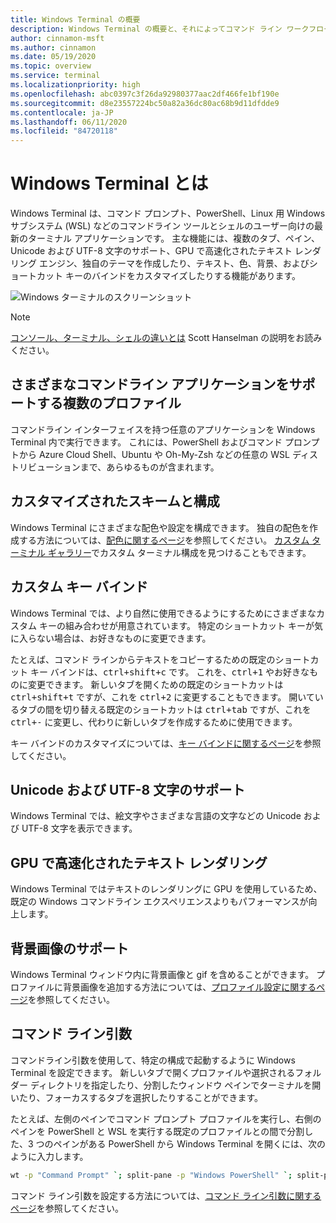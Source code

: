 ```yaml
---
title: Windows Terminal の概要
description: Windows Terminal の概要と、それによってコマンド ライン ワークフローを改善する方法について説明します。
author: cinnamon-msft
ms.author: cinnamon
ms.date: 05/19/2020
ms.topic: overview
ms.service: terminal
ms.localizationpriority: high
ms.openlocfilehash: abc0397c3f26da92980377aac2df466fe1bf190e
ms.sourcegitcommit: d8e23557224bc50a82a36dc80ac68b9d11dfdde9
ms.contentlocale: ja-JP
ms.lasthandoff: 06/11/2020
ms.locfileid: "84720118"
---
```

# <a name="what-is-windows-terminal"></a>Windows Terminal とは

Windows Terminal は、コマンド プロンプト、PowerShell、Linux 用 Windows サブシステム (WSL) などのコマンドライン ツールとシェルのユーザー向けの最新のターミナル アプリケーションです。 主な機能には、複数のタブ、ペイン、Unicode および UTF-8 文字のサポート、GPU で高速化されたテキスト レンダリング エンジン、独自のテーマを作成したり、テキスト、色、背景、およびショートカット キーのバインドをカスタマイズしたりする機能があります。

![Windows ターミナルのスクリーンショット](./images/overview.png)

> [!NOTE]
> [コンソール、ターミナル、シェルの違いとは](https://www.hanselman.com/blog/WhatsTheDifferenceBetweenAConsoleATerminalAndAShell.aspx) Scott Hanselman の説明をお読みください。

## <a name="multiple-profiles-supporting-a-variety-of-command-line-applications"></a>さまざまなコマンドライン アプリケーションをサポートする複数のプロファイル

コマンドライン インターフェイスを持つ任意のアプリケーションを Windows Terminal 内で実行できます。 これには、PowerShell およびコマンド プロンプトから Azure Cloud Shell、Ubuntu や Oh-My-Zsh などの任意の WSL ディストリビューションまで、あらゆるものが含まれます。

## <a name="customized-schemes-and-configurations"></a>カスタマイズされたスキームと構成

Windows Terminal にさまざまな配色や設定を構成できます。 独自の配色を作成する方法については、[配色に関するページ](./customize-settings/color-schemes.md)を参照してください。 [カスタム ターミナル ギャラリー](./custom-terminal-gallery/powerline-in-powershell.md)でカスタム ターミナル構成を見つけることもできます。

## <a name="custom-key-bindings"></a>カスタム キー バインド

Windows Terminal では、より自然に使用できるようにするためにさまざまなカスタム キーの組み合わせが用意されています。 特定のショートカット キーが気に入らない場合は、お好きなものに変更できます。

たとえば、コマンド ラインからテキストをコピーするための既定のショートカット キー バインドは、<kbd>ctrl+shift+c</kbd> です。 これを、<kbd>ctrl+1</kbd> やお好きなものに変更できます。 新しいタブを開くための既定のショートカットは <kbd>ctrl+shift+t</kbd> ですが、これを <kbd>ctrl+2</kbd> に変更することもできます。 開いているタブの間を切り替える既定のショートカットは <kbd>ctrl+tab</kbd> ですが、これを <kbd>ctrl+-</kbd> に変更し、代わりに新しいタブを作成するために使用できます。

キー バインドのカスタマイズについては、[キー バインドに関するページ](./customize-settings/key-bindings.md)を参照してください。

## <a name="unicode-and-utf-8-character-support"></a>Unicode および UTF-8 文字のサポート

Windows Terminal では、絵文字やさまざまな言語の文字などの Unicode および UTF-8 文字を表示できます。

## <a name="gpu-accelerated-text-rendering"></a>GPU で高速化されたテキスト レンダリング

Windows Terminal ではテキストのレンダリングに GPU を使用しているため、既定の Windows コマンドライン エクスペリエンスよりもパフォーマンスが向上します。

## <a name="background-image-support"></a>背景画像のサポート

Windows Terminal ウィンドウ内に背景画像と gif を含めることができます。 プロファイルに背景画像を追加する方法については、[プロファイル設定に関するページ](./customize-settings/profile-settings.md#background-image-settings)を参照してください。

## <a name="command-line-arguments"></a>コマンド ライン引数

コマンドライン引数を使用して、特定の構成で起動するように Windows Terminal を設定できます。 新しいタブで開くプロファイルや選択されるフォルダー ディレクトリを指定したり、分割したウィンドウ ペインでターミナルを開いたり、フォーカスするタブを選択したりすることができます。

たとえば、左側のペインでコマンド プロンプト プロファイルを実行し、右側のペインを PowerShell と WSL を実行する既定のプロファイルとの間で分割した、3 つのペインがある PowerShell から Windows Terminal を開くには、次のように入力します。

```bash
wt -p "Command Prompt" `; split-pane -p "Windows PowerShell" `; split-pane -H wsl.exe
```

コマンド ライン引数を設定する方法については、[コマンド ライン引数に関するページ](./command-line-arguments.md)を参照してください。
